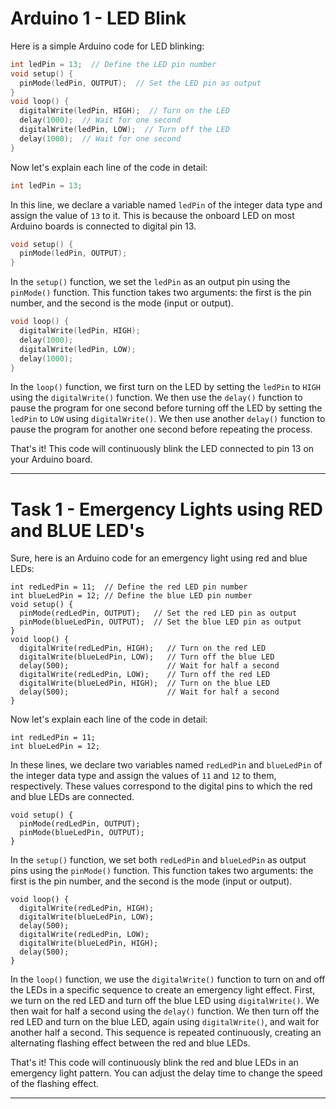 # Arduino 1 - LED Blink

Here is a simple Arduino code for LED blinking:

```c++
int ledPin = 13;  // Define the LED pin number
void setup() {
  pinMode(ledPin, OUTPUT);  // Set the LED pin as output
}
void loop() {
  digitalWrite(ledPin, HIGH);  // Turn on the LED
  delay(1000);  // Wait for one second
  digitalWrite(ledPin, LOW);  // Turn off the LED
  delay(1000);  // Wait for one second
}
```

Now let's explain each line of the code in detail:

```c++
int ledPin = 13;
```
In this line, we declare a variable named `ledPin` of the integer data type and assign the value of `13` to it. This is because the onboard LED on most Arduino boards is connected to digital pin 13.

```c++
void setup() {
  pinMode(ledPin, OUTPUT);
}
```
In the `setup()` function, we set the `ledPin` as an output pin using the `pinMode()` function. This function takes two arguments: the first is the pin number, and the second is the mode (input or output).

```c++
void loop() {
  digitalWrite(ledPin, HIGH);
  delay(1000);
  digitalWrite(ledPin, LOW);
  delay(1000);
}
```
In the `loop()` function, we first turn on the LED by setting the `ledPin` to `HIGH` using the `digitalWrite()` function. We then use the `delay()` function to pause the program for one second before turning off the LED by setting the `ledPin` to `LOW` using `digitalWrite()`. We then use another `delay()` function to pause the program for another one second before repeating the process.

That's it! This code will continuously blink the LED connected to pin 13 on your Arduino board.

-----------------------------------------------------------------------------------------------------------------------------------------------------------------------


# Task 1 - Emergency Lights using RED and BLUE LED's

Sure, here is an Arduino code for an emergency light using red and blue LEDs:

```
int redLedPin = 11;  // Define the red LED pin number
int blueLedPin = 12; // Define the blue LED pin number
void setup() {
  pinMode(redLedPin, OUTPUT);   // Set the red LED pin as output
  pinMode(blueLedPin, OUTPUT);  // Set the blue LED pin as output
}
void loop() {
  digitalWrite(redLedPin, HIGH);   // Turn on the red LED
  digitalWrite(blueLedPin, LOW);   // Turn off the blue LED
  delay(500);                      // Wait for half a second
  digitalWrite(redLedPin, LOW);    // Turn off the red LED
  digitalWrite(blueLedPin, HIGH);  // Turn on the blue LED
  delay(500);                      // Wait for half a second
}
```

Now let's explain each line of the code in detail:

```
int redLedPin = 11;
int blueLedPin = 12;
```
In these lines, we declare two variables named `redLedPin` and `blueLedPin` of the integer data type and assign the values of `11` and `12` to them, respectively. These values correspond to the digital pins to which the red and blue LEDs are connected.

```
void setup() {
  pinMode(redLedPin, OUTPUT);
  pinMode(blueLedPin, OUTPUT);
}
```
In the `setup()` function, we set both `redLedPin` and `blueLedPin` as output pins using the `pinMode()` function. This function takes two arguments: the first is the pin number, and the second is the mode (input or output).

```
void loop() {
  digitalWrite(redLedPin, HIGH);
  digitalWrite(blueLedPin, LOW);
  delay(500);
  digitalWrite(redLedPin, LOW);
  digitalWrite(blueLedPin, HIGH);
  delay(500);
}
```
In the `loop()` function, we use the `digitalWrite()` function to turn on and off the LEDs in a specific sequence to create an emergency light effect. First, we turn on the red LED and turn off the blue LED using `digitalWrite()`. We then wait for half a second using the `delay()` function. We then turn off the red LED and turn on the blue LED, again using `digitalWrite()`, and wait for another half a second. This sequence is repeated continuously, creating an alternating flashing effect between the red and blue LEDs.

That's it! This code will continuously blink the red and blue LEDs in an emergency light pattern. You can adjust the delay time to change the speed of the flashing effect.

-----------------------------------------------------------------------------------------------------------------------------------------------------------------------
